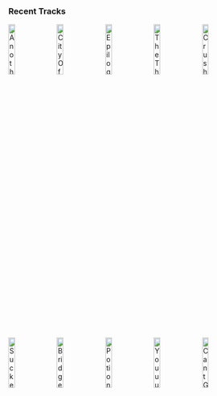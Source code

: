 ### Recent Tracks
[<img src='https://lastfm.freetls.fastly.net/i/u/300x300/93abb8f8430d1ec2d9dd136660a8c636.png' width='16%' height='16%' alt='Another Day of Sun'>](https://www.last.fm/music/la%2bla%2bland%2bcast/_/another%2bday%2bof%2bsun)&nbsp;&nbsp;&nbsp;&nbsp;[<img src='https://lastfm.freetls.fastly.net/i/u/300x300/93abb8f8430d1ec2d9dd136660a8c636.png' width='16%' height='16%' alt='City Of Stars'>](https://www.last.fm/music/ryan%2bgosling/_/city%2bof%2bstars)&nbsp;&nbsp;&nbsp;&nbsp;[<img src='https://lastfm.freetls.fastly.net/i/u/300x300/93abb8f8430d1ec2d9dd136660a8c636.png' width='16%' height='16%' alt='Epilogue'>](https://www.last.fm/music/justin%2bhurwitz/_/epilogue)&nbsp;&nbsp;&nbsp;&nbsp;[<img src='https://lastfm.freetls.fastly.net/i/u/300x300/9c713f21fa1d0995e4527ca4d62f306e.png' width='16%' height='16%' alt='The Thief Bunny Society'>](https://www.last.fm/music/per%2bst%25c3%25b6rby%2bjutbring/_/the%2bthief%2bbunny%2bsociety)&nbsp;&nbsp;&nbsp;&nbsp;[<img src='https://lastfm.freetls.fastly.net/i/u/300x300/fb1b0454084418449be79f771ecfcc25.png' width='16%' height='16%' alt='Crush'>](https://www.last.fm/music/tessa%2bviolet/_/crush)&nbsp;&nbsp;&nbsp;&nbsp;<br>[<img src='https://lastfm.freetls.fastly.net/i/u/300x300/9c00fdd2d9709303328005a9a047fcef.png' width='16%' height='16%' alt='Sucker Punch'>](https://www.last.fm/music/sigrid/_/sucker%2bpunch)&nbsp;&nbsp;&nbsp;&nbsp;[<img src='https://lastfm.freetls.fastly.net/i/u/300x300/16e5d8af9c0dd67ea1f3fb62bb874415.png' width='16%' height='16%' alt='Bridges'>](https://www.last.fm/music/johnnyswim/_/bridges)&nbsp;&nbsp;&nbsp;&nbsp;[<img src='https://lastfm.freetls.fastly.net/i/u/300x300/b5d46ca9f5cc8fafd76d4c4d5e713c76.png' width='16%' height='16%' alt='Potions'>](https://www.last.fm/music/day%2bwave/_/potions)&nbsp;&nbsp;&nbsp;&nbsp;[<img src='https://lastfm.freetls.fastly.net/i/u/300x300/5f62c360207763b2a4f3ac6747e0691a.png' width='16%' height='16%' alt='Youuu'>](https://www.last.fm/music/coin/_/youuu)&nbsp;&nbsp;&nbsp;&nbsp;[<img src='https://lastfm.freetls.fastly.net/i/u/300x300/d8117e38757dcb42612536833b640d5f.png' width='16%' height='16%' alt='Cant Get You Out of My Head'>](https://www.last.fm/music/johnny%2bgoth/_/can%2527t%2bget%2byou%2bout%2bof%2bmy%2bhead)&nbsp;&nbsp;&nbsp;&nbsp;<br>